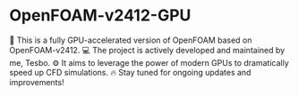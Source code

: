 # OpenFOAM-v2412-GPU
🚀 This is a fully GPU-accelerated version of OpenFOAM based on OpenFOAM-v2412. 
💻 The project is actively developed and maintained by me, Tesbo. 
⚙️ It aims to leverage the power of modern GPUs to dramatically speed up CFD simulations. 
🔥 Stay tuned for ongoing updates and improvements!
